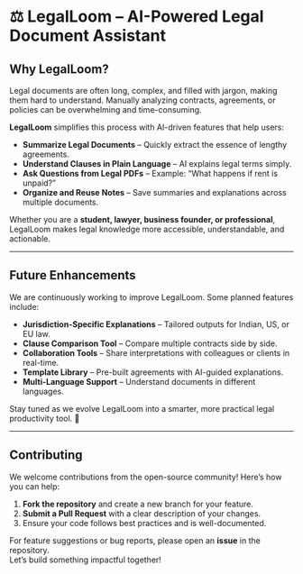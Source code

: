 # ⚖️ LegalLoom – AI-Powered Legal Document Assistant  

## Why LegalLoom?  
Legal documents are often long, complex, and filled with jargon, making them hard to understand. Manually analyzing contracts, agreements, or policies can be overwhelming and time-consuming.  

**LegalLoom** simplifies this process with AI-driven features that help users:  

- **Summarize Legal Documents** – Quickly extract the essence of lengthy agreements.  
- **Understand Clauses in Plain Language** – AI explains legal terms simply.  
- **Ask Questions from Legal PDFs** – Example: “What happens if rent is unpaid?”  
- **Organize and Reuse Notes** – Save summaries and explanations across multiple documents.  

Whether you are a **student, lawyer, business founder, or professional**, LegalLoom makes legal knowledge more accessible, understandable, and actionable.  

---

## Future Enhancements  
We are continuously working to improve LegalLoom. Some planned features include:  

- **Jurisdiction-Specific Explanations** – Tailored outputs for Indian, US, or EU law.  
- **Clause Comparison Tool** – Compare multiple contracts side by side.  
- **Collaboration Tools** – Share interpretations with colleagues or clients in real-time.  
- **Template Library** – Pre-built agreements with AI-guided explanations.  
- **Multi-Language Support** – Understand documents in different languages.  

Stay tuned as we evolve LegalLoom into a smarter, more practical legal productivity tool. 🚀  

---

## Contributing  
We welcome contributions from the open-source community! Here’s how you can help:  

1. **Fork the repository** and create a new branch for your feature.  
2. **Submit a Pull Request** with a clear description of your changes.  
3. Ensure your code follows best practices and is well-documented.  

For feature suggestions or bug reports, please open an **issue** in the repository.  
Let’s build something impactful together!  
